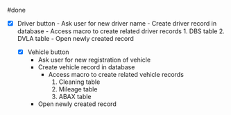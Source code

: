 #done
- [x] Driver button
		- Ask user for new driver name
		- Create driver record in database
			- Access macro to create related driver records
				1. DBS table
				2. DVLA table
		- Open newly created record

	- [x] Vehicle button
		- Ask user for new registration of vehicle
		- Create vehicle record in database
			- Access macro to create related vehicle records
				1. Cleaning table
				2. Mileage table
				3. ABAX table
		- Open newly created record